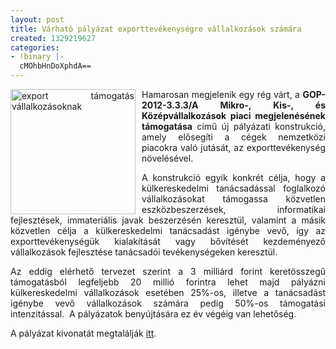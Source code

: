 ```yaml
---
layout: post
title: Várható pályázat exporttevékenységre vállalkozások számára
created: 1329219627
categories:
- !binary |-
  cMOhbHnDoXphdA==
---
```

<p style="text-align: justify;"><img src="/sites/goldconsulting.eu/files/img/kamionok.jpg" alt="export támogatás vállalkozásoknak" title="export támogatás vállalkozásoknak" style="float:left;margin-right:10px;" width="200" height="200">Hamarosan megjelenik egy rég várt, a <strong>GOP-2012-3.3.3/A Mikro-, Kis-, és Középvállalkozások piaci megjelenésének támogatása</strong> című új pályázati konstrukció, amely elősegíti a cégek nemzetközi piacokra való jutását, az exporttevékenység növelésével.</p><p style="text-align: justify;">A konstrukció egyik konkrét célja, hogy a külkereskedelmi tanácsadással foglalkozó vállalkozásokat támogassa közvetlen eszközbeszerzések, informatikai fejlesztések, immateriális javak beszerzésén keresztül, valamint a másik közvetlen célja a külkereskedelmi tanácsadást igénybe vevő, így az exporttevékenységük kialakítását vagy bővítését kezdeményező vállalkozások fejlesztése tanácsadói tevékenységeken keresztül.</p><p style="text-align: justify;">Az eddig elérhető tervezet szerint a 3 milliárd forint keretösszegű támogatásból legfeljebb 20 millió forintra lehet majd pályázni külkereskedelmi vállalkozások esetében 25%-os, illetve a tanácsadást igénybe vevő vállalkozások számára pedig 50%-os támogatási intenzitással.&nbsp; A pályázatok benyújtására ez év végéig van lehetőség.</p><p style="text-align: justify;">A pályázat kivonatát megtalálják <a href="http://www.goldconsulting.eu/palyazatok/vallalkozasfejlesztes" target="_blank" title="Vállalkozásfejlesztés">itt</a>.</p>

